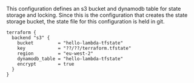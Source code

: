 This configuration defines an s3 bucket and dynamodb table for state storage
and locking. Since this is the configuration that creates the state storage
bucket, the state file for this configuration is held in git.

```
terraform {
  backend "s3" {
    bucket         = "hello-lambda-tfstate"
    key            = "??/??/terraform.tfstate"
    region         = "eu-west-2"
    dynamodb_table = "hello-lambda-tfstate"
    encrypt        = true
  }
}
```
